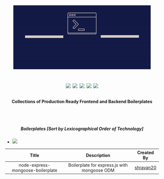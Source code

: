 <h1 align="center">
  <br>
  <a href="https://shravan20.github.io/production-ready-boilerplates/" target="_blank"><img src="assets/logo.gif" alt="logo" ></a>
  <p align="center">
  <image src="https://img.shields.io/badge/Maintained%3F-yes-green.svg"/>
  <image src="https://img.shields.io/website-up-down-green-red/http/monip.org.svg"/>
  <image src="https://img.shields.io/github/forks/shravan20/production-ready-boilerplates.svg"/>
  <image src="https://img.shields.io/github/stars/shravan20/production-ready-boilerplates.svg"/>
  <image src="https://img.shields.io/github/license/shravan20/production-ready-boilerplates.svg"/>
  <h4 align="center">Collections of Production Ready Frontend and Backend Boilerplates</h4>
  </p>
</h1>

<br>
<br>

<h5 align="center"> Boilerplates [Sort by Lexicographical Order of Technology] </h5>

- <image src="https://img.shields.io/badge/Node.js-43853D?style=for-the-badge&logo=node.js&logoColor=white"/>

| Title  | Description | Created By |
|:-:|:-:|:-:|
| node-express-mongoose-boilerplate  | Boilerplate for express.js with mongoose ODM  |  [shravan20](https://github.com/shravan20)  |